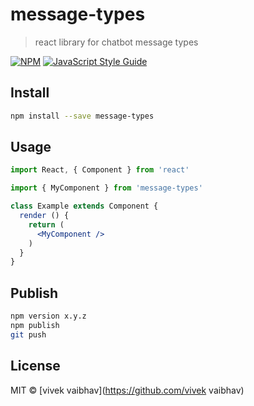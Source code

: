 # message-types

> react library for chatbot message types

[![NPM](https://img.shields.io/npm/v/message-types.svg)](https://www.npmjs.com/package/message-types) [![JavaScript Style Guide](https://img.shields.io/badge/code_style-standard-brightgreen.svg)](https://standardjs.com)

## Install

```bash
npm install --save message-types
```

## Usage

```jsx
import React, { Component } from 'react' 

import { MyComponent } from 'message-types'

class Example extends Component {
  render () {
    return (
      <MyComponent />
    )
  }
}
```

## Publish

<!-- `npm version` to check current version -->
<!-- `npm version x.y.z` to update version  -->
```bash
npm version x.y.z 
npm publish
git push
```

## License

MIT © [vivek vaibhav](https://github.com/vivek vaibhav)
